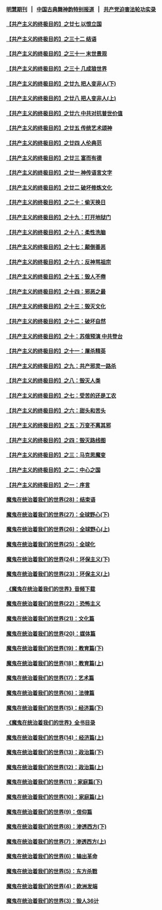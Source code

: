 #### [明慧期刊](https://github.com/gfw-breaker/mh-qikan) &nbsp;&nbsp;|&nbsp;&nbsp; [中国古典舞神韵特别报道](https://github.com/gfw-breaker/mh-news/blob/master/shenyun.md?t=07111237) &nbsp;&nbsp;|&nbsp;&nbsp; [共产党迫害法轮功实录](https://github.com/gfw-breaker/mh-news/blob/master/README.md?t=07111237)  

#### [【共产主义的终极目的】之廿七 以恨立国](../pages/nsc422/n11336944.md?t=07111237) 

#### [【共产主义的终极目的】之三十二 结语](../pages/nsc422/n11360535.md?t=07111237) 

#### [【共产主义的终极目的】之三十一 末世景观](../pages/nsc422/n11351129.md?t=07111237) 

#### [【共产主义的终极目的】之三十 几成狼世界](../pages/nsc422/n11348280.md?t=07111237) 

#### [【共产主义的终极目的】之廿九 把人变非人(下)](../pages/nsc422/n11344140.md?t=07111237) 

#### [【共产主义的终极目的】之廿八 把人变非人(上)](../pages/nsc422/n11340492.md?t=07111237) 

#### [【共产主义的终极目的】之廿六 中共对抗普世价值](../pages/nsc422/n11324785.md?t=07111237) 

#### [【共产主义的终极目的】之廿五 传统艺术颂神](../pages/nsc422/n11296396.md?t=07111237) 

#### [【共产主义的终极目的】之廿四 人伦典范](../pages/nsc422/n11296397.md?t=07111237) 

#### [【共产主义的终极目的】之廿三 富而有德](../pages/nsc422/n11283598.md?t=07111237) 

#### [【共产主义的终极目的】之廿一 神传语言文字](../pages/nsc422/n11263265.md?t=07111237) 

#### [【共产主义的终极目的】之廿二 破坏修炼文化](../pages/nsc422/n11245728.md?t=07111237) 

#### [【共产主义的终极目的】之二十：偷天换日](../pages/nsc422/n11238846.md?t=07111237) 

#### [【共产主义的终极目的】之十九：打开地狱门](../pages/nsc422/n11206376.md?t=07111237) 

#### [【共产主义的终极目的】之十八：柔性洗脑](../pages/nsc422/n11199994.md?t=07111237) 

#### [【共产主义的终极目的】之十七：颠倒善恶](../pages/nsc422/n11179782.md?t=07111237) 

#### [【共产主义的终极目的】之十六：反神骂祖宗](../pages/nsc422/n11166798.md?t=07111237) 

#### [【共产主义的终极目的】之十五：毁人不倦](../pages/nsc422/n11166792.md?t=07111237) 

#### [【共产主义的终极目的】之十四：邪恶之最](../pages/nsc422/n11150249.md?t=07111237) 

#### [【共产主义的终极目的】之十三：毁灭文化](../pages/nsc422/n11135227.md?t=07111237) 

#### [【共产主义的终极目的】之十二：破坏自然](../pages/nsc422/n11135214.md?t=07111237) 

#### [【共产主义的终极目的】之十：苏俄预演 中共登台](../pages/nsc422/n11118424.md?t=07111237) 

#### [【共产主义的终极目的】之十一：屠杀精英](../pages/nsc422/n11118442.md?t=07111237) 

#### [【共产主义的终极目的】之九：共产邪灵一路杀](../pages/nsc422/n11114139.md?t=07111237) 

#### [【共产主义的终极目的】之八：毁灭人类](../pages/nsc422/n11108503.md?t=07111237) 

#### [【共产主义的终极目的】之七：受苦的还是工农](../pages/nsc422/n11101809.md?t=07111237) 

#### [【共产主义的终极目的】之六：甜头和苦头](../pages/nsc422/n11096971.md?t=07111237) 

#### [【共产主义的终极目的】之五：万变不离其邪](../pages/nsc422/n11091285.md?t=07111237) 

#### [【共产主义的终极目的】之四：毁灭路线图](../pages/nsc422/n11086284.md?t=07111237) 

#### [【共产主义的终极目的】之三：马克思魔变](../pages/nsc422/n11061941.md?t=07111237) 

#### [【共产主义的终极目的】之二：中心之国](../pages/nsc422/n11047728.md?t=07111237) 

#### [【共产主义的终极目的】之一：序言](../pages/nsc422/n11086077.md?t=07111237) 

#### [魔鬼在统治着我们的世界(28)：结束语](../pages/nsc422/n10936246.md?t=07111237) 

#### [魔鬼在统治着我们的世界(27)：全球野心(下)](../pages/nsc422/n10928319.md?t=07111237) 

#### [魔鬼在统治着我们的世界(26)：全球野心(上)](../pages/nsc422/n10900318.md?t=07111237) 

#### [魔鬼在统治着我们的世界(25)：全球化](../pages/nsc422/n10788205.md?t=07111237) 

#### [魔鬼在统治着我们的世界(24)：环保主义(下)](../pages/nsc422/n10695307.md?t=07111237) 

#### [魔鬼在统治着我们的世界(23)：环保主义(上)](../pages/nsc422/n10688613.md?t=07111237) 

#### [《魔鬼在统治着我们的世界》音频下载](../pages/nsc422/n10635553.md?t=07111237) 

#### [魔鬼在统治着我们的世界(22)：恐怖主义](../pages/nsc422/n10614727.md?t=07111237) 

#### [魔鬼在统治着我们的世界(21)：文化篇](../pages/nsc422/n10597706.md?t=07111237) 

#### [魔鬼在统治着我们的世界(20)：媒体篇](../pages/nsc422/n10586579.md?t=07111237) 

#### [魔鬼在统治着我们的世界(19)：教育篇(下)](../pages/nsc422/n10564808.md?t=07111237) 

#### [魔鬼在统治着我们的世界(18)：教育篇(上)](../pages/nsc422/n10526970.md?t=07111237) 

#### [魔鬼在统治着我们的世界(17)：艺术篇](../pages/nsc422/n10499093.md?t=07111237) 

#### [魔鬼在统治着我们的世界(16)：法律篇](../pages/nsc422/n10485969.md?t=07111237) 

#### [魔鬼在统治着我们的世界(15)：经济篇(下)](../pages/nsc422/n10469975.md?t=07111237) 

#### [《魔鬼在统治着我们的世界》全书目录](../pages/nsc422/n10464261.md?t=07111237) 

#### [魔鬼在统治着我们的世界(14)：经济篇(上)](../pages/nsc422/n10457370.md?t=07111237) 

#### [魔鬼在统治着我们的世界(13)：政治篇(下)](../pages/nsc422/n10448270.md?t=07111237) 

#### [魔鬼在统治着我们的世界(12)：政治篇(上)](../pages/nsc422/n10444576.md?t=07111237) 

#### [魔鬼在统治着我们的世界(11)：家庭篇(下)](../pages/nsc422/n10440961.md?t=07111237) 

#### [魔鬼在统治着我们的世界(10)：家庭篇(上)](../pages/nsc422/n10435448.md?t=07111237) 

#### [魔鬼在统治着我们的世界(9)：信仰篇](../pages/nsc422/n10432159.md?t=07111237) 

#### [魔鬼在统治着我们的世界(8)：渗透西方(下)](../pages/nsc422/n10429603.md?t=07111237) 

#### [魔鬼在统治着我们的世界(7)：渗透西方(上)](../pages/nsc422/n10426013.md?t=07111237) 

#### [魔鬼在统治着我们的世界(6)：输出革命](../pages/nsc422/n10421536.md?t=07111237) 

#### [魔鬼在统治着我们的世界(5)：东方杀戮](../pages/nsc422/n10417707.md?t=07111237) 

#### [魔鬼在统治着我们的世界(4)：欧洲发端](../pages/nsc422/n10414890.md?t=07111237) 

#### [魔鬼在统治着我们的世界(3)：毁人36计](../pages/nsc422/n10411583.md?t=07111237) 

